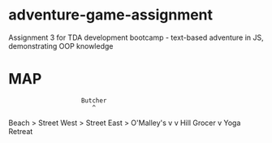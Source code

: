 # adventure-game-assignment
Assignment 3 for TDA development bootcamp - text-based adventure in JS, demonstrating OOP knowledge


# MAP
                        Butcher
                           ^
Beach > Street West > Street East > O'Malley's
            v              v
           Hill          Grocer
            v
        Yoga Retreat

